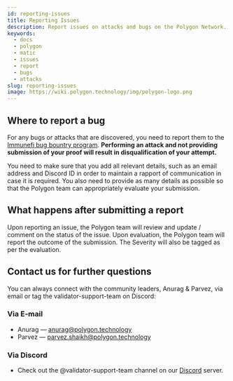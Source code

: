 ```yaml
---
id: reporting-issues
title: Reporting Issues
description: Report issues on attacks and bugs on the Polygon Network.
keywords:
  - docs
  - polygon
  - matic
  - issues
  - report
  - bugs
  - attacks
slug: reporting-issues
image: https://wiki.polygon.technology/img/polygon-logo.png
---
```


## Where to report a bug

For any bugs or attacks that are discovered, you need to report them to the [Immunefi bug bountry program](https://immunefi.com/bounty/polygon/). **Performing an attack and not providing submission of your proof will result in disqualification of your attempt.**

You need to make sure that you add all relevant details, such as an email address and Discord ID in order to maintain a rapport of communication in case it is required. You also need to provide as many details as possible so that the Polygon team can appropriately evaluate your submission.

## What happens after submitting a report

Upon reporting an issue, the Polygon team will review and update / comment on the status of the issue. Upon evaluation, the Polygon team will report the outcome of the submission. The Severity will also be tagged as per the evaluation.

## Contact us for further questions

You can always connect with the community leaders, Anurag & Parvez, via email or tag the validator-support-team on Discord:

### Via E-mail

* Anurag — anurag@polygon.technology
* Parvez — parvez.shaikh@polygon.technology

### Via Discord

* Check out the @validator-support-team channel on our [Discord](https://discord.com/invite/0xPolygon) server.
